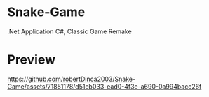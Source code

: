 # Snake-Game
.Net Application C#, Classic Game Remake

# Preview



https://github.com/robertDinca2003/Snake-Game/assets/71851178/d51eb033-ead0-4f3e-a690-0a994bacc26f

